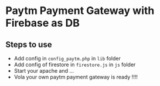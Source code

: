 # Paytm Payment Gateway with Firebase as DB

## Steps to use 

- Add config in `config_paytm.php` in `lib` folder
- Add config of firestore in `firestore.js` in `js` folder
- Start your apache and ...
- Vola your own paytm payment gateway is ready !!!!